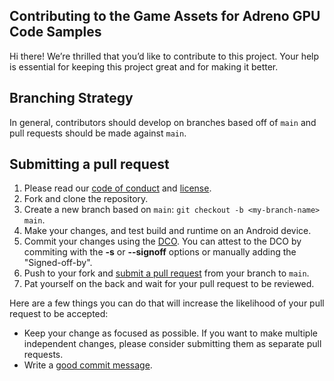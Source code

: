## Contributing to the Game Assets for Adreno GPU Code Samples

Hi there!
We’re thrilled that you’d like to contribute to this project.
Your help is essential for keeping this project great and for making it better.

## Branching Strategy

In general, contributors should develop on branches based off of `main` and pull requests should be made against `main`.

## Submitting a pull request

1. Please read our [code of conduct](CODE-OF-CONDUCT.md) and [license](LICENSE.txt).
2. Fork and clone the repository.
3. Create a new branch based on `main`: `git checkout -b <my-branch-name> main`.
4. Make your changes, and test build and runtime on an Android device.
5. Commit your changes using the [DCO](http://developercertificate.org/). You can attest to the DCO by commiting with the **-s** or **--signoff** options or manually adding the "Signed-off-by".
6. Push to your fork and [submit a pull request](https://github.com/quic/game-assets-for-adreno-gpu-code-samples/pulls) from your branch to `main`.
7. Pat yourself on the back and wait for your pull request to be reviewed.

Here are a few things you can do that will increase the likelihood of your pull request to be accepted:

- Keep your change as focused as possible.
  If you want to make multiple independent changes, please consider submitting them as separate pull requests.
- Write a [good commit message](http://tbaggery.com/2008/04/19/a-note-about-git-commit-messages.html).